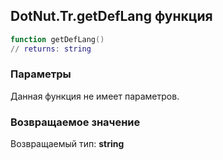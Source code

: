 ## DotNut.Tr.getDefLang функция


```lua
function getDefLang()
// returns: string
```


### Параметры

Данная функция не имеет параметров.

### Возвращаемое значение

Возвращаемый тип: **string**

